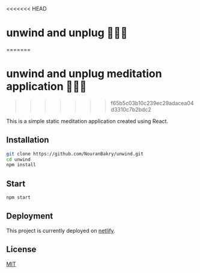<<<<<<< HEAD
# unwind and unplug 🧘‍♂️🌟
=======
# unwind and unplug meditation application 🧘‍♂️🌟 
>>>>>>> f65b5c03b10c239ec29adacea04d3310c7b2bdc2

This is a simple static meditation application created using React.

## Installation

```bash
git clone https://github.com/NouranBakry/unwind.git
cd unwind
npm install
```

## Start

```bash
npm start
```

## Deployment

This project is currently deployed on [netlify](www.netlify.com).

## License

[MIT](https://choosealicense.com/licenses/mit/)
